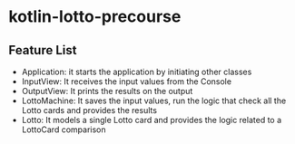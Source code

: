 # kotlin-lotto-precourse

## Feature List
- Application: it starts the application by initiating other classes
- InputView: It receives the input values from the Console
- OutputView: It prints the results on the output
- LottoMachine: It saves the input values, run the logic that check all the Lotto cards and provides the results
- Lotto: It models a single Lotto card and provides the logic related to a LottoCard comparison
